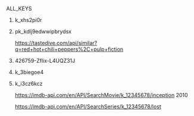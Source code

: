 ALL_KEYS

1. k_xhs2pi0r

2. pk_kdlj9edwwipbrydsx
   <!-- Its For TasteDive -->
   https://tastedive.com/api/similar?q=red+hot+chili+peppers%2C+pulp+fiction
3. 426759-Zflix-L4UQZ31J
   <!-- Its For TasteDive -->

4. k_3biegoe4

5. k_i3cz6kcz

      <!-- SearchMovie -->

   https://imdb-api.com/en/API/SearchMovie/k_12345678/inception 2010

      <!-- SearchMovie -->

   <!-- SearchSerie -->

   https://imdb-api.com/en/API/SearchSeries/k_12345678/lost
   <!-- SearchSerie -->
